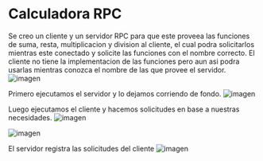 # Calculadora RPC
Se creo un cliente y un servidor RPC para que este proveea las funciones de suma, resta, multiplicacion y division al cliente, el cual podra solicitarlos mientras este conectado y solicite las funciones con el nombre correcto.
El cliente no tiene la implementacion de las funciones pero aun asi podra usarlas mientras conozca el nombre de las que provee el servidor.
![imagen](https://github.com/user-attachments/assets/8d37cc41-01b0-45ba-a6b5-ca4c5096b618)

Primero ejecutamos el servidor y lo dejamos corriendo de fondo.
![imagen](https://github.com/user-attachments/assets/7396513b-0f8f-432e-beb1-d39c39ee9b82)

Luego ejecutamos el cliente y hacemos solicitudes en base a nuestras necesidades.
![imagen](https://github.com/user-attachments/assets/8e15e6de-cc5d-40e4-b9a4-0d20bd1013a3)

![imagen](https://github.com/user-attachments/assets/7a9e8315-db96-43bb-87ac-4cf481c26c56)

El servidor registra las solicitudes del cliente
![imagen](https://github.com/user-attachments/assets/5d9141ef-2616-4110-b31b-3812df30804f)
